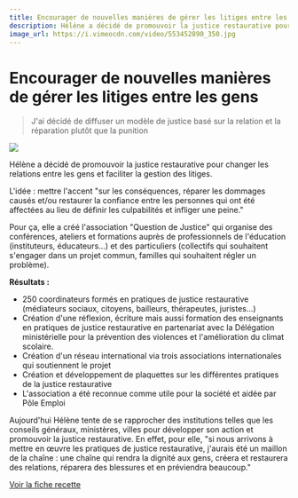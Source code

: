 ```yaml
---
title: Encourager de nouvelles manières de gérer les litiges entre les gens
description: Hélène a décidé de promouvoir la justice restaurative pour changer les relations entre les gens et faciliter la gestion des litiges.
image_url: https://i.vimeocdn.com/video/553452890_350.jpg
---
```


# Encourager de nouvelles manières de gérer les litiges entre les gens

> J'ai décidé de diffuser un modèle de justice basé sur la relation et la réparation plutôt que la punition

[![](https://i.vimeocdn.com/video/553452890_640.jpg)](https://player.vimeo.com/video/153212485)

Hélène a décidé de promouvoir la justice restaurative pour changer les relations entre les gens et faciliter la gestion des litiges.

L'idée : mettre l'accent "sur les conséquences, réparer les dommages causés et/ou restaurer la confiance entre les personnes qui ont été affectées au lieu de définir les culpabilités et infliger une peine."

Pour ça, elle a créé l'association "Question de Justice" qui organise des conférences, ateliers et formations auprès de professionnels de l'éducation (instituteurs, éducateurs...) et des particuliers (collectifs qui souhaitent s'engager dans un projet commun, familles qui souhaitent régler un problème).

**Résultats :**

* 250 coordinateurs formés en pratiques de justice restaurative (médiateurs sociaux, citoyens, bailleurs, thérapeutes, juristes...)
* Création d'une réflexion, écriture mais aussi formation des enseignants en pratiques de justice restaurative en partenariat avec la Délégation ministérielle pour la prévention des violences et l'amélioration du climat scolaire.
* Création d'un réseau international via trois associations internationales qui soutiennent le projet
* Création et développement de plaquettes sur les différentes pratiques de la justice restaurative
* L'association a été reconnue comme utile pour la société et aidée par Pôle Emploi

Aujourd'hui Hélène tente de se rapprocher des institutions telles que les conseils généraux, ministères, villes pour développer son action et promouvoir la justice restaurative. En effet, pour elle, "si nous arrivons à mettre en œuvre les pratiques de justice restaurative, j'aurais été un maillon de la chaîne : une chaîne qui rendra la dignité aux gens, créera et restaurera des relations, réparera des blessures et en préviendra beaucoup."

[Voir la fiche recette](http://www.onpassealacte.fr/recettes_coup_de_coeur_en_savoir_plus.php?r=87868653312)
